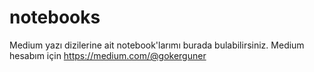 # notebooks
Medium yazı dizilerine ait notebook'larımı burada bulabilirsiniz. Medium hesabım için https://medium.com/@gokerguner

